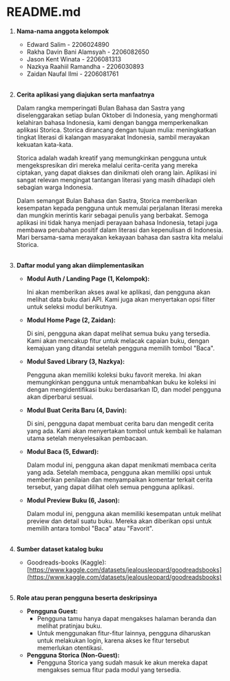 <h1>README.md</h1>

1. **Nama-nama anggota kelompok**

   - Edward Salim - 2206024890
   - Rakha Davin Bani Alamsyah - 2206082650
   - Jason Kent Winata - 2206081313
   - Nazkya Raahiil Ramandha - 2206030893
   - Zaidan Naufal Ilmi - 2206081761
     <br><br>

2. **Cerita aplikasi yang diajukan serta manfaatnya**

   Dalam rangka memperingati Bulan Bahasa dan Sastra yang diselenggarakan setiap bulan Oktober di Indonesia, yang menghormati kelahiran bahasa Indonesia, kami dengan bangga memperkenalkan aplikasi Storica. Storica dirancang dengan tujuan mulia: meningkatkan tingkat literasi di kalangan masyarakat Indonesia, sambil merayakan kekuatan kata-kata.

   Storica adalah wadah kreatif yang memungkinkan pengguna untuk mengekspresikan diri mereka melalui cerita-cerita yang mereka ciptakan, yang dapat diakses dan dinikmati oleh orang lain. Aplikasi ini sangat relevan mengingat tantangan literasi yang masih dihadapi oleh sebagian warga Indonesia.

   Dalam semangat Bulan Bahasa dan Sastra, Storica memberikan kesempatan kepada pengguna untuk memulai perjalanan literasi mereka dan mungkin merintis karir sebagai penulis yang berbakat. Semoga aplikasi ini tidak hanya menjadi perayaan bahasa Indonesia, tetapi juga membawa perubahan positif dalam literasi dan kepenulisan di Indonesia. Mari bersama-sama merayakan kekayaan bahasa dan sastra kita melalui Storica.<br><br>

3. **Daftar modul yang akan diimplementasikan**

   - **Modul Auth / Landing Page (1, Kelompok):**

     Ini akan memberikan akses awal ke aplikasi, dan pengguna akan melihat data buku dari API. Kami juga akan menyertakan opsi filter untuk seleksi modul berikutnya.

   - **Modul Home Page (2, Zaidan):**

     Di sini, pengguna akan dapat melihat semua buku yang tersedia. Kami akan mencakup fitur untuk melacak capaian buku, dengan kemajuan yang ditandai setelah pengguna memilih tombol "Baca".

   - **Modul Saved Library (3, Nazkya):**

     Pengguna akan memiliki koleksi buku favorit mereka. Ini akan memungkinkan pengguna untuk menambahkan buku ke koleksi ini dengan mengidentifikasi buku berdasarkan ID, dan model pengguna akan diperbarui sesuai.

   - **Modul Buat Cerita Baru (4, Davin):**

     Di sini, pengguna dapat membuat cerita baru dan mengedit cerita yang ada. Kami akan menyertakan tombol untuk kembali ke halaman utama setelah menyelesaikan pembacaan.

   - **Modul Baca (5, Edward):**

     Dalam modul ini, pengguna akan dapat menikmati membaca cerita yang ada. Setelah membaca, pengguna akan memiliki opsi untuk memberikan penilaian dan menyampaikan komentar terkait cerita tersebut, yang dapat dilihat oleh semua pengguna aplikasi.

   - **Modul Preview Buku (6, Jason):**

     Dalam modul ini, pengguna akan memiliki kesempatan untuk melihat preview dan detail suatu buku. Mereka akan diberikan opsi untuk memilih antara tombol "Baca" atau "Favorit".<br><br>

4. **Sumber dataset katalog buku**

   - Goodreads-books (Kaggle): [https://www.kaggle.com/datasets/jealousleopard/goodreadsbooks](https://www.kaggle.com/datasets/jealousleopard/goodreadsbooks)<br><br>

5. **Role atau peran pengguna beserta deskripsinya**

   - **Pengguna Guest:**
     - Pengguna tamu hanya dapat mengakses halaman beranda dan melihat pratinjau buku.
     - Untuk menggunakan fitur-fitur lainnya, pengguna diharuskan untuk melakukan login, karena akses ke fitur tersebut memerlukan otentikasi.
   - **Pengguna Storica (Non-Guest):**
     - Pengguna Storica yang sudah masuk ke akun mereka dapat mengakses semua fitur pada modul yang tersedia.

